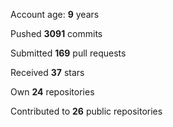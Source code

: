 Account age: **9** years

Pushed **3091** commits

Submitted **169** pull requests

Received **37** stars

Own **24** repositories

Contributed to **26** public repositories
